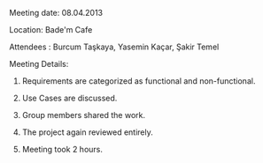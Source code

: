 Meeting date: 08.04.2013

Location: Bade'm Cafe

Attendees : Burcum Taşkaya, Yasemin Kaçar, Şakir Temel

Meeting Details:

1) Requirements are categorized as functional and non-functional.

2) Use Cases are discussed.

3) Group members shared the work.

4) The project again reviewed entirely.

5) Meeting took 2 hours.